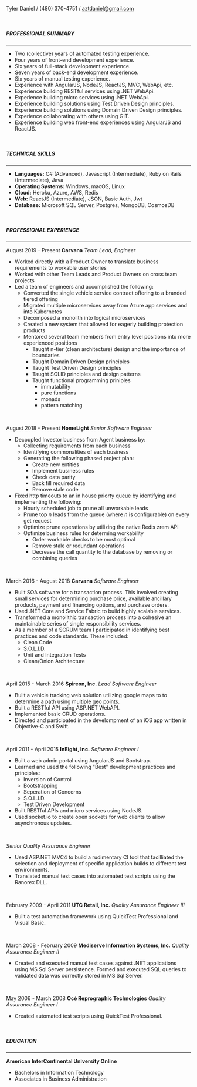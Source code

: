 Tyler Daniel / (480) 370-4751 / aztdaniel@gmail.com

&nbsp;

##### PROFESSIONAL SUMMARY

---

- Two (collective) years of automated testing experience.
- Four years of front-end development experience.
- Six years of full-stack development experience.
- Seven years of back-end development experience.
- Six years of manual testing experience.
- Experience with AngularJS, NodeJS, ReactJS, MVC, WebApi, etc.
- Experience building RESTful services using .NET WebApi.
- Experience building micro services using .NET WebApi.
- Experience building solutions using Test Driven Design principles.
- Experience building solutions using Domain Driven Design principles.
- Experience collaborating with others using GIT.
- Experience building web front-end experiences using AngularJS and ReactJS.

&nbsp;

##### TECHNICAL SKILLS

---

- **Languages:** C# (Advanced), Javascript (Intermediate), Ruby on Rails (Intermediate), Java
- **Operating Systems:** Windows, macOS, Linux
- **Cloud:** Heroku, Azure, AWS, Redis
- **Web:** ReactJS (Intermediate), JSON, Basic Auth, Jwt
- **Database:** Microsoft SQL Server, Postgres, MongoDB, CosmosDB

&nbsp;

##### PROFESSIONAL EXPERIENCE

---

August 2019 - Present
**Carvana**
_Team Lead, Engineer_
- Worked directly with a Product Owner to translate business requirements to workable user stories
- Worked with other Team Leads and Product Owners on cross team projects
- Led a team of engineers and accomplished the following:
  - Converted the single vehicle service contract offering to a branded tiered offering
  - Migrated multiple microservices away from Azure app services and into Kubernetes
  - Decomposed a monolith into logical microservices
  - Created a new system that allowed for eagerly building protection products
  - Mentored several team members from entry level positions into more experienced positions
    - Taught n-tier (clean architecture) design and the importance of boundaries
    - Taught Domain Driven Design principles
    - Taught Test Driven Design principles
    - Taught SOLID principles and design patterns
    - Taught functional programming priniples
      - immutability
      - pure functions
      - monads
      - pattern matching

&nbsp;

August 2018 - Present
**HomeLight**
_Senior Software Engineer_
- Decoupled Investor business from Agent business by:
  - Collecting requirements from each business
  - Identifying commonalities of each business
  - Generating the following phased project plan:
    - Create new entities
    - Implement business rules
    - Check data parity
    - Back fill required data
    - Remove stale code
- Fixed http timeouts to an in house priorty queue by identifying and implementing the following:
  - Hourly scheduled job to prune all unworkable leads
  - Prune top *n* leads from the queue (where *n* is configurable) on every get request
  - Optimize prune operations by utilizing the native Redis zrem API
  - Optimize business rules for determing workability
    - Order workable checks to be most optimal
    - Remove stale or redundant operations
    - Decrease the call quantity to the database by removing or combining queries

&nbsp;

March 2016 - August 2018
**Carvana**
_Software Engineer_
- Built SOA software for a transaction process. This involved creating small services for determining purchase price, available ancillary products, payment and financing options, and purchase orders.
- Used .NET Core and Service Fabric to build highly scalable services.
- Transformed a monolithic transaction process into a cohesive an maintainable series of single responsibility services.
- As a member of a SCRUM team I participated in identifying best practices and code standards. These included:
  - Clean Code
  - S.O.L.I.D.
  - Unit and Integration Tests
  - Clean/Onion Architecture

&nbsp;

April 2015 - March 2016
**Spireon, Inc.**
_Lead Software Engineer_
- Built a vehicle tracking web solution utilizing google maps to to determine a path using multiple geo points.
- Built a RESTful API using ASP.NET WebAPI.
- Implemented basic CRUD operations.
- Directed and participated in the develompment of an iOS app written in Objective-C and Swift.

&nbsp;

April 2011 - April 2015
**InEight, Inc.**
_Software Engineer I_
- Built a web admin portal using AngularJS and Bootstrap.
- Learned and used the following "Best" development practices and principles:
  - Inversion of Control
  - Bootstrapping
  - Seperation of Concerns
  - S.O.L.I.D.
  - Test Driven Development
- Built RESTful APIs and micro services using NodeJS.
- Used socket.io to create open sockets for web clients to allow asynchronous updates.

&nbsp;

_Senior Quality Assurance Engineer_
- Used ASP.NET MVC4 to build a rudimentary CI tool that facilliated the selection and deployment of specific application builds to different test environments.
- Translated manual test cases into automated test scripts using the Ranorex DLL.

&nbsp;

February 2009 - April 2011
**UTC Retail, Inc.**
_Quality Assurance Engineer III_
- Built a test automation framework using QuickTest Professional and Visual Basic.

&nbsp;

March 2008 - February 2009
**Mediserve Information Systems, Inc.**
_Quality Assurance Engineer II_
- Created and executed manual test cases against .NET applications using MS Sql Server persistence.  Formed and executed SQL queries to validated data was correctly stored in MS Sql Server.

&nbsp;

May 2006 - March 2008
**Océ Reprographic Technologies**
_Quality Assurance Engineer I_
- Created automated test scripts using QuickTest Professional.

&nbsp;

##### EDUCATION
---
**American InterContinental University Online**
- Bachelors in Information Technology
- Associates in Business Administration
